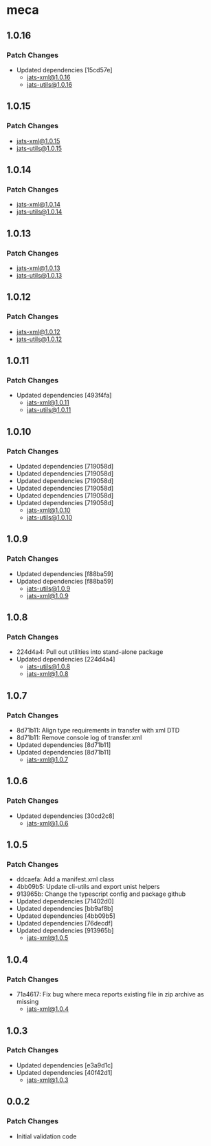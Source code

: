 # meca

## 1.0.16

### Patch Changes

- Updated dependencies [15cd57e]
  - jats-xml@1.0.16
  - jats-utils@1.0.16

## 1.0.15

### Patch Changes

- jats-xml@1.0.15
- jats-utils@1.0.15

## 1.0.14

### Patch Changes

- jats-xml@1.0.14
- jats-utils@1.0.14

## 1.0.13

### Patch Changes

- jats-xml@1.0.13
- jats-utils@1.0.13

## 1.0.12

### Patch Changes

- jats-xml@1.0.12
- jats-utils@1.0.12

## 1.0.11

### Patch Changes

- Updated dependencies [493f4fa]
  - jats-xml@1.0.11
  - jats-utils@1.0.11

## 1.0.10

### Patch Changes

- Updated dependencies [719058d]
- Updated dependencies [719058d]
- Updated dependencies [719058d]
- Updated dependencies [719058d]
- Updated dependencies [719058d]
- Updated dependencies [719058d]
  - jats-xml@1.0.10
  - jats-utils@1.0.10

## 1.0.9

### Patch Changes

- Updated dependencies [f88ba59]
- Updated dependencies [f88ba59]
  - jats-utils@1.0.9
  - jats-xml@1.0.9

## 1.0.8

### Patch Changes

- 224d4a4: Pull out utilities into stand-alone package
- Updated dependencies [224d4a4]
  - jats-utils@1.0.8
  - jats-xml@1.0.8

## 1.0.7

### Patch Changes

- 8d71b11: Align type requirements in transfer with xml DTD
- 8d71b11: Remove console log of transfer.xml
- Updated dependencies [8d71b11]
- Updated dependencies [8d71b11]
  - jats-xml@1.0.7

## 1.0.6

### Patch Changes

- Updated dependencies [30cd2c8]
  - jats-xml@1.0.6

## 1.0.5

### Patch Changes

- ddcaefa: Add a manifest.xml class
- 4bb09b5: Update cli-utils and export unist helpers
- 913965b: Change the typescript config and package github
- Updated dependencies [71402d0]
- Updated dependencies [bb9af8b]
- Updated dependencies [4bb09b5]
- Updated dependencies [76decdf]
- Updated dependencies [913965b]
  - jats-xml@1.0.5

## 1.0.4

### Patch Changes

- 71a4617: Fix bug where meca reports existing file in zip archive as missing
  - jats-xml@1.0.4

## 1.0.3

### Patch Changes

- Updated dependencies [e3a9d1c]
- Updated dependencies [40f42d1]
  - jats-xml@1.0.3

## 0.0.2

### Patch Changes

- Initial validation code
